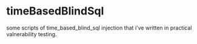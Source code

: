 # timeBasedBlindSql
some scripts of time_based_blind_sql injection that i've written in practical valnerability testing.
